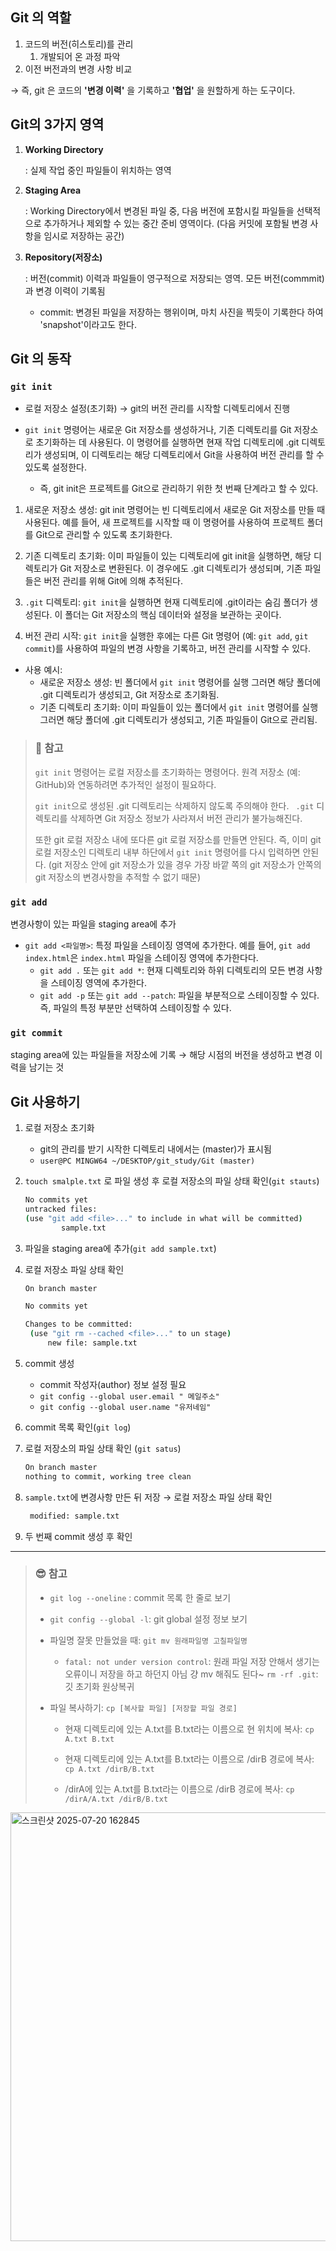 ## Git 의 역할
1) 코드의 버전(히스토리)를 관리
   1) 개발되어 온 과정 파악
2) 이전 버전과의 변경 사항 비교

&rightarrow; 즉, git 은 코드의 **'변경 이력'** 을 기록하고 **'협업'** 을 원할하게 하는 도구이다.

## Git의 3가지 영역
1) **Working Directory**
   
   : 실제 작업 중인 파일들이 위치하는 영역
     
2) **Staging Area**
   
   : Working Directory에서 변경된 파일 중, 다음 버전에 포함시킬 파일들을 선택적으로 추가하거나 제외할 수 있는 중간 준비 영역이다.
   (다음 커밋에 포함될 변경 사항을 임시로 저장하는 공간)
 
3) **Repository(저장소)**
   
   : 버전(commit) 이력과 파일들이 영구적으로 저장되는 영역. 모든 버전(commmit)과 변경 이력이 기록됨
    * commit: 변경된 파일을 저장하는 행위이며, 마치 사진을 찍듯이 기록한다 하여 'snapshot'이라고도 한다.
  

## Git 의 동작

### `git init`
* 로컬 저장소 설정(초기화) &rightarrow; git의 버전 관리를 시작할 디렉토리에서 진행

* `git init` 명령어는 새로운 Git 저장소를 생성하거나, 기존 디렉토리를 Git 저장소로 초기화하는 데 사용된다. 이 명령어를 실행하면 현재 작업 디렉토리에 .git 디렉토리가 생성되며, 이 디렉토리는 해당 디렉토리에서 Git을 사용하여 버전 관리를 할 수 있도록 설정한다. 
  * 즉, git init은 프로젝트를 Git으로 관리하기 위한 첫 번째 단계라고 할 수 있다. 

1) 새로운 저장소 생성:
git init 명령어는 빈 디렉토리에서 새로운 Git 저장소를 만들 때 사용된다. 예를 들어, 새 프로젝트를 시작할 때 이 명령어를 사용하여 프로젝트 폴더를 Git으로 관리할 수 있도록 초기화한다. 

2) 기존 디렉토리 초기화:
이미 파일들이 있는 디렉토리에 git init을 실행하면, 해당 디렉토리가 Git 저장소로 변환된다. 이 경우에도 .git 디렉토리가 생성되며, 기존 파일들은 버전 관리를 위해 Git에 의해 추적된다. 

3) `.git` 디렉토리:
`git init`을 실행하면 현재 디렉토리에 .git이라는 숨김 폴더가 생성된다. 이 폴더는 Git 저장소의 핵심 데이터와 설정을 보관하는 곳이다. 

4) 버전 관리 시작:
`git init`을 실행한 후에는 다른 Git 명령어 (예: `git add`, `git commit`)를 사용하여 파일의 변경 사항을 기록하고, 버전 관리를 시작할 수 있다. 

* 사용 예시:
  * 새로운 저장소 생성:
  빈 폴더에서 `git init` 명령어를 실행 
  그러면 해당 폴더에 .git 디렉토리가 생성되고, Git 저장소로 초기화됨. 
  * 기존 디렉토리 초기화: 
  이미 파일들이 있는 폴더에서 `git init` 명령어를 실행 
  그러면 해당 폴더에 .git 디렉토리가 생성되고, 기존 파일들이 Git으로 관리됨. 

>### 🧠 참고
>
>`git init` 명령어는 로컬 저장소를 초기화하는 명령어다. 원격 저장소 (예: GitHub)와 연동하려면 추가적인 설정이 필요하다. 
>
>`git init`으로 생성된 .git 디렉토리는 삭제하지 않도록 주의해야 한다. ` .git` 디렉토리를 삭제하면 Git 저장소 정보가 사라져서 버전 관리가 불가능해진다. 
>
>또한 git 로컬 저장소 내에 또다른 git 로컬 저장소를 만들면 안된다. 즉, 이미 git 로컬 저장소인 디렉토리 내부 하단에서 `git init` 명령어를 다시 입력하면 안된다. (git 저장소 안에 git 저장소가 있을 경우 가장 바깥 쪽의 git  저장소가 안쪽의 git  저장소의 변경사항을 추적할 수 없기 때문)

### `git add`
변경사항이 있는 파일을 staging area에 추가

 * `git add <파일명>`: 특정 파일을 스테이징 영역에 추가한다. 예를 들어, `git add index.html`은 `index.html` 파일을 스테이징 영역에 추가한다다. 
   * `git add .` 또는 `git add *`: 현재 디렉토리와 하위 디렉토리의 모든 변경 사항을 스테이징 영역에 추가한다. 
   * `git add -p` 또는 `git add --patch`: 파일을 부분적으로 스테이징할 수 있다. 즉, 파일의 특정 부분만 선택하여 스테이징할 수 있다. 
  
### `git commit`

staging area에 있는 파일들을 저장소에 기록 &rightarrow; 해당 시점의 버전을 생성하고 변경 이력을 남기는 것


## Git 사용하기
1) 로컬 저장소 초기화
    * git의 관리를 받기 시작한 디렉토리 내에서는 (master)가 표시됨
    * `user@PC MINGW64 ~/DESKTOP/git_study/Git (master)`

2) `touch smalple.txt` 로 파일 생성 후 로컬 저장소의 파일 상태 확인(`git stauts`)
    ```bash
    No commits yet
    untracked files:
    (use "git add <file>..." to include in what will be committed)
            sample.txt
    ```
3) 파일을 staging area에 추가(`git add sample.txt`)
4) 로컬 저장소 파일 상태 확인
   ```bash
   On branch master

   No commits yet

   Changes to be committed:
    (use "git rm --cached <file>..." to un stage)
        new file: sample.txt
    ```
5) commit 생성
    * commit 작성자(author) 정보 설정 필요
    * `git config --global user.email "
    메일주소"`
    * `git config --global user.name "유저네임"`
6) commit 목록 확인(`git log`)
7) 로컬 저장소의 파일 상태 확인 (`git satus`)
    ```bash
    On branch master
    nothing to commit, working tree clean
    ```
8) `sample.txt`에 변경사항 만든 뒤 저장 &rightarrow; 로컬 저장소 파일 상태 확인
   ```bash
    modified: sample.txt 
    ```
9) 두 번째 commit 생성 후 확인



---
> ### 😎 참고
> * `git log --oneline` : commit 목록 한 줄로 보기
> * `git config --global -l`: git global 설정 정보 보기 
> * 파일명 잘못 만들었을 때: `git mv 원래파일명 고칠파일명`
>   * `fatal: not under version control`: 원래 파일 저장 안해서 생기는 오류이니 저장을 하고 하던지 아님 걍 mv 해줘도 된다~
> `rm -rf .git`: 깃 초기화 원상복귀
> * 파일 복사하기: `cp [복사할 파일] [저장할 파일 경로]` 
> 
>   * 현재 디렉토리에 있는 A.txt를 B.txt라는 이름으로 현 위치에 복사: `cp A.txt B.txt`
>
>   * 현재 디렉토리에 있는 A.txt를 B.txt라는 이름으로 /dirB 경로에 복사: `cp A.txt /dirB/B.txt`
>
>   * /dirA에 있는 A.txt를 B.txt라는 이름으로 /dirB 경로에 복사: `cp /dirA/A.txt /dirB/B.txt`
> 
<img width="1831" height="686" alt="스크린샷 2025-07-20 162845" src="https://github.com/user-attachments/assets/cc6fdb67-59dc-4eb4-bdbc-a9ec95fa94b9" />
